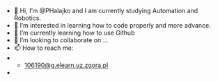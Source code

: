 - 👋 Hi, I’m @PHalajko and I am currently studying Automation and Robotics.
- 👀 I’m interested in learning how to code properly and more advance.
- 🌱 I’m currently learning how to use Github
- 💞️ I’m looking to collaborate on ...
- 📫 How to reach me:
- - 106190@g.elearn.uz.zgora.pl
- 

<!---
PHalajko/PHalajko is a ✨ special ✨ repository because its `README.md` (this file) appears on your GitHub profile.
You can click the Preview link to take a look at your changes.
--->
